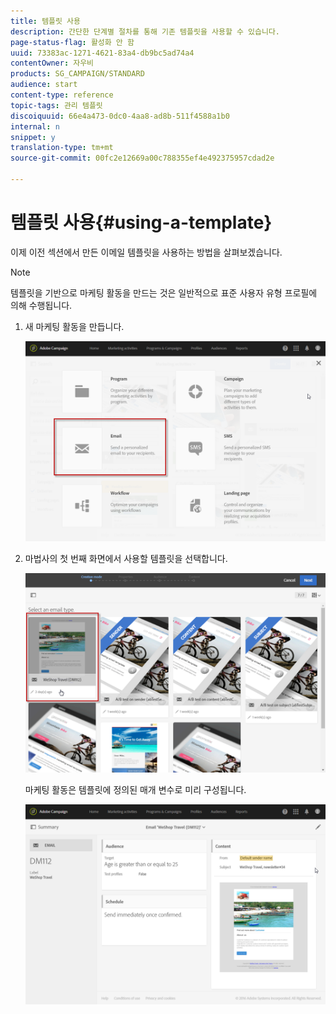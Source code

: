 ```yaml
---
title: 템플릿 사용
description: 간단한 단계별 절차를 통해 기존 템플릿을 사용할 수 있습니다.
page-status-flag: 활성화 안 함
uuid: 73383ac-1271-4621-83a4-db9bc5ad74a4
contentOwner: 자우비
products: SG_CAMPAIGN/STANDARD
audience: start
content-type: reference
topic-tags: 관리 템플릿
discoiquuid: 66e4a473-0dc0-4aa8-ad8b-511f4588a1b0
internal: n
snippet: y
translation-type: tm+mt
source-git-commit: 00fc2e12669a00c788355ef4e492375957cdad2e

---
```



# 템플릿 사용{#using-a-template}

이제 이전 섹션에서 만든 이메일 템플릿을 사용하는 방법을 살펴보겠습니다.

>[!NOTE]
>
>템플릿을 기반으로 마케팅 활동을 만드는 것은 일반적으로 표준 사용자 유형 프로필에 의해 수행됩니다.

1. 새 마케팅 활동을 만듭니다.

   ![](assets/template_5.png)

1. 마법사의 첫 번째 화면에서 사용할 템플릿을 선택합니다.

   ![](assets/template_6.png)

   마케팅 활동은 템플릿에 정의된 매개 변수로 미리 구성됩니다.

   ![](assets/template_7.png)

